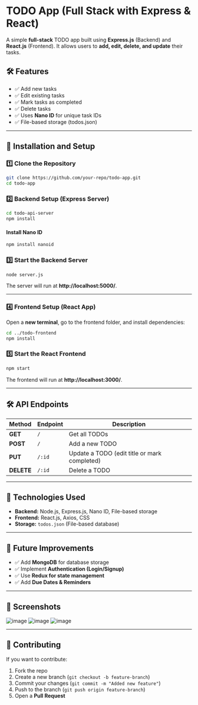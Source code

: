 

# **TODO App (Full Stack with Express & React)**

A simple **full-stack** TODO app built using **Express.js** (Backend) and **React.js** (Frontend). It allows users to **add, edit, delete, and update** their tasks.

## **🛠 Features**
- ✅ Add new tasks  
- ✅ Edit existing tasks  
- ✅ Mark tasks as completed  
- ✅ Delete tasks  
- ✅ Uses **Nano ID** for unique task IDs  
- ✅ File-based storage (todos.json)  

---

## **🚀 Installation and Setup**
### **1️⃣ Clone the Repository**
```sh
git clone https://github.com/your-repo/todo-app.git
cd todo-app
```

### **2️⃣ Backend Setup (Express Server)**
```sh
cd todo-api-server
npm install
```

#### **Install Nano ID**
```sh
npm install nanoid
```

### **3️⃣ Start the Backend Server**
```sh
node server.js
```
The server will run at **http://localhost:5000/**.

---

### **4️⃣ Frontend Setup (React App)**
Open a **new terminal**, go to the frontend folder, and install dependencies:
```sh
cd ../todo-frontend
npm install
```

### **5️⃣ Start the React Frontend**
```sh
npm start
```
The frontend will run at **http://localhost:3000/**.

---

## **🛠 API Endpoints**
| Method | Endpoint  | Description |
|--------|----------|-------------|
| **GET**  | `/` | Get all TODOs |
| **POST** | `/` | Add a new TODO |
| **PUT**  | `/:id` | Update a TODO (edit title or mark completed) |
| **DELETE** | `/:id` | Delete a TODO |

---

## **📌 Technologies Used**
- **Backend:** Node.js, Express.js, Nano ID, File-based storage  
- **Frontend:** React.js, Axios, CSS  
- **Storage:** `todos.json` (File-based database)  

---

## **🎯 Future Improvements**
- ✅ Add **MongoDB** for database storage  
- ✅ Implement **Authentication (Login/Signup)**  
- ✅ Use **Redux for state management**  
- ✅ Add **Due Dates & Reminders**  

---

## **📌 Screenshots**

![image](https://github.com/user-attachments/assets/3a3e8e61-588a-4db9-89a6-d967e50c411e)
![image](https://github.com/user-attachments/assets/ae0cff6e-96ce-46cb-b1c6-19819586958e)
![image](https://github.com/user-attachments/assets/1a96edf9-776a-4f08-8dd6-155e8c7a9b2f)

---

## **🔗 Contributing**
If you want to contribute:
1. Fork the repo
2. Create a new branch (`git checkout -b feature-branch`)
3. Commit your changes (`git commit -m "Added new feature"`)
4. Push to the branch (`git push origin feature-branch`)
5. Open a **Pull Request**


